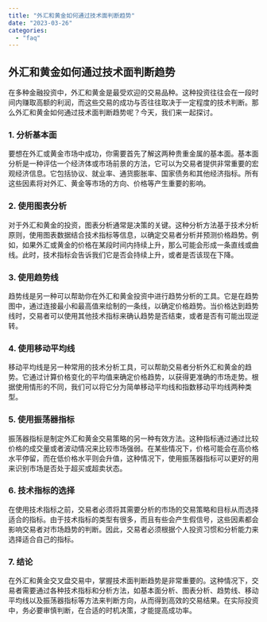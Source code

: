 ```yaml
---
title: "外汇和黄金如何通过技术面判断趋势"
date: "2023-03-26"
categories: 
  - "faq"
---
```


## 外汇和黄金如何通过技术面判断趋势

在多种金融投资中，外汇和黄金是最受欢迎的交易品种。这种投资往往会在一段时间内赚取高额的利润，而这些交易的成功与否往往取决于一定程度的技术判断。那么外汇和黄金如何通过技术面判断趋势呢？今天，我们来一起探讨。

### 1\. 分析基本面

要想在外汇或黄金市场中成功，你需要首先了解这两种贵重金属的基本面。基本面分析是一种评估一个经济体或市场前景的方法，它可以为交易者提供非常重要的宏观经济信息。它包括协议、就业率、通货膨胀率、国家债务和其他经济指标。所有这些因素将对外汇、黄金等市场的方向、价格等产生重要的影响。

### 2\. 使用图表分析

对于外汇和黄金的投资，图表分析通常是决策的关键。这种分析方法基于技术分析原则，使用图表数据结合技术指标等信息，以确定交易者分析并预测价格趋势。例如，如果外汇或黄金的价格在某段时间内持续上升，那么可能会形成一条直线或曲线。此时，技术指标会告诉我们它是否会持续上升，或者是否该现在下降。

### 3\. 使用趋势线

趋势线是另一种可以帮助你在外汇和黄金投资中进行趋势分析的工具。它是在趋势图中，通过连接最小和最高值来绘制的一条线，以确定价格趋势。当价格达到趋势线时，交易者可以使用其他技术指标来确认趋势是否结束，或者是否有可能出现逆转。

### 4\. 使用移动平均线

移动平均线是另一种常用的技术分析工具，可以帮助交易者分析外汇和黄金的趋势。它通过计算价格变化的平均值来确定价格趋势，以获得更准确的市场走势。根据使用情形的不同，我们可以将它分为简单移动平均线和指数移动平均线两种类型。

### 5\. 使用振荡器指标

振荡器指标是制定外汇和黄金交易策略的另一种有效方法。这种指标通过通过比较价格的成交量或者波动情况来比较市场强弱。在某些情况下，价格可能会在高价格水平停留，而在低价格水平则会升值，这种情况下，使用振荡器指标可以更好的用来识别市场是否处于超买或超卖状态。

### 6\. 技术指标的选择

在使用技术指标之前，交易者必须将其需要分析的市场的交易策略和目标从而选择适合的指标。由于技术指标的类型有很多，而且有些会产生假信号，这些因素都会影响交易者对市场趋势的判断。因此，交易者必须根据个人投资习惯和分析能力来选择适合自己的指标。

### 7\. 结论

在外汇和黄金交叉盘交易中，掌握技术面判断趋势是非常重要的。这种情况下，交易者需要通过各种技术指标和分析方法，如基本面分析、图表分析、趋势线、移动平均线以及振荡器指标等方法来判断方向，从而得到高效的交易结果。在实际投资中，务必要审慎判断，在合适的时机决策，才能提高成功率。

